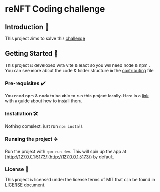 # reNFT Coding challenge

## Introduction 🎉
  This project aims to solve this [challenge](./docs/CHALLENGE.md)

## Getting Started 🚀
This project is developed with vite & react so you will need node & npm <!---or Docker-->. You can see more about the code & folder structure in the [contributing](./docs/CONTRIBUTING.md) file

### Pre-requisites ✔️
You need npm & node to be able to run this project locally. Here is a [link](https://docs.npmjs.com/downloading-and-installing-node-js-and-npm) with a guide about how to install them.
<!---or if you want you also can use Docker-->

### Installation 🛠
Nothing complext, just run `npm install`
<!--
`docker build -t renft-coding-challenge .`
-->

### Running the project ✈️
Run the project with `npm run dev`. This will spin up the app at [http://127.0.0.1:5173/](http://127.0.0.1:5173/) by default.

<!--
`docker run -p 3000:5173 -rm renft-coding-challenge renft-coding-challenge`
-->

### License 📝
This project is licensed under the license terms of MIT that can be found in [LICENSE](./docs/LICENSE) document.
